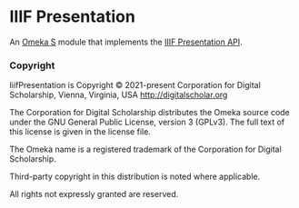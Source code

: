 # IIIF Presentation

An [Omeka S](https://omeka.org/s/) module that implements the [IIIF Presentation API](https://iiif.io/api/presentation/3.0/).

### Copyright

IiifPresentation is Copyright © 2021-present Corporation for Digital Scholarship, Vienna, Virginia, USA http://digitalscholar.org

The Corporation for Digital Scholarship distributes the Omeka source code under the GNU General Public License, version 3 (GPLv3). The full text of this license is given in the license file.

The Omeka name is a registered trademark of the Corporation for Digital Scholarship.

Third-party copyright in this distribution is noted where applicable.

All rights not expressly granted are reserved.
